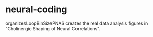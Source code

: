 # neural-coding
organizesLoopBinSizePNAS creates the real data analysis figures in "Cholinergic Shaping of Neural Correlations".
